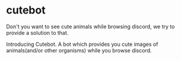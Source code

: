 # cutebot
Don't you want to see cute animals while browsing discord, we try to provide a solution to that. 

Introducing Cutebot. A bot which provides you cute images of animals(and/or other organisms) while you browse discord. 

